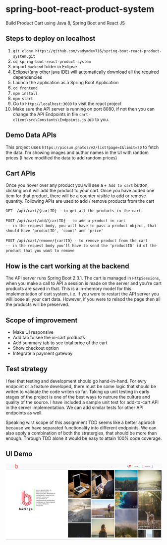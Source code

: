 # spring-boot-react-product-system

Build Product Cart using Java 8, Spring Boot and React JS

## Steps to deploy on localhost

1. `git clone https://github.com/vadymdev716/spring-boot-react-product-system.git`
2. `cd spring-boot-react-product-system`
3. import `backend` folder in Eclipse
4. Eclipse/(any other java IDE) will automatically download all the required dependencies
5. Launch the application as a Spring Boot Application
6. `cd frontend`
7. `npm install`
8. `npm start`
9. Go to `http://localhost:3000` to visit the react project
10. Make sure the API server is running on port 8080, if not then you can change the API Endpoints in file
    `cart-client\src\Constants\Endpoints.js` a/c to you.

## Demo Data APIs

This project uses `https://picsum.photos/v2/list?page=1&limit=20` to fetch the data.
I'm showing images and author names in the UI with random prices (I have modified the data to add random prices)

## Cart APIs

Once you hover over any product you will see a `+ Add to cart` button, clicking on it will add the product to your cart.
Once you have added one item for that product, there will be a counter visible to add or remove quantity.
Following APIs are used to add / remove products from the cart

```
GET  /api/cart/{cartID} - to get all the products in the cart

POST /api/cart/add/{cartID} - to add a product in cart
-- in the request body, you will have to pass a product object, that should have 'productID', 'count' and 'price'

POST /api/cart/remove/{cartID} - to remove product from the cart
-- in the request body you'll have to send the 'productID' id of the product that you want to remove
```

## How is the cart working at the backend

The API server runs Spring Boot 2.3.1. The cart is managed in `HttpSessions`, when you make a call to API
a session is made on the server and you're cart products are saved in that. This is a in-memory model for this implementation
of cart system, i.e. if you were to restart the API server you will loose all your cart data. However, if you were to relaod the page then all the products will be preserved.

## Scope of improvement

- Make UI responsive
- Add tab to see the in-cart products
- Add summary tab to see total price of the cart
- Show checkout option
- Integrate a payment gateway

## Test strategy

I feel that testing and development should go hand-in-hand. For evry endpoint or a feature developed, there must be
some logic that should be writen to validate the code writen so far. Taking up unit testing in early stages of the project is
one of the best ways to nutrure the culture and quality of the source. I have included a sample unit test for add-to-cart API in the server implementation. We can add similar tests for other API endpoints as well.

Speaking w.r.t scope of this assignment TDD seems like a better approch because we have separated functionality into different endpoints. We can also apply a combination of both the stratergies, that should be more than enough. Through TDD alone it would be easy to attain 100% code coverage.

## UI Demo

![Demo UI Image](https://github.com/vadymdev716/spring-boot-react-product-system/blob/master/cart-client/public/ui-demo.png)

